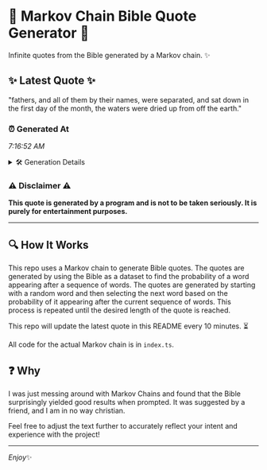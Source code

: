 # 📖 Markov Chain Bible Quote Generator 📖

Infinite quotes from the Bible generated by a Markov chain. ✨

## ✨ Latest Quote ✨
"fathers, and all of them by their names, were separated, and sat down in the first day of the month, the waters were dried up from off the earth."

### ⏰ Generated At
*7:16:52 AM*

<details>
    <summary>🛠️ Generation Details</summary>
    <p>
        <strong>🌱 Seed:</strong> fathers,<br>
        <strong>🔄 Iterations:</strong> 28<br>
        <strong>📜 Context History:</strong><br>[ fathers, ]: and<br>[ fathers,, and ]: all<br>[ fathers,, and, all ]: of<br>[ fathers,, and, all, of ]: them<br>[ fathers,, and, all, of, them ]: by<br>[ fathers,, and, all, of, them, by ]: their<br>[ and, all, of, them, by, their ]: names,<br>[ all, of, them, by, their, names, ]: were<br>[ of, them, by, their, names,, were ]: separated,<br>[ them, by, their, names,, were, separated, ]: and<br>[ by, their, names,, were, separated,, and ]: sat<br>[ their, names,, were, separated,, and, sat ]: down<br>[ names,, were, separated,, and, sat, down ]: in<br>[ were, separated,, and, sat, down, in ]: the<br>[ separated,, and, sat, down, in, the ]: first<br>[ and, sat, down, in, the, first ]: day<br>[ sat, down, in, the, first, day ]: of<br>[ down, in, the, first, day, of ]: the<br>[ in, the, first, day, of, the ]: month,<br>[ the, first, day, of, the, month, ]: the<br>[ first, day, of, the, month,, the ]: waters<br>[ day, of, the, month,, the, waters ]: were<br>[ of, the, month,, the, waters, were ]: dried<br>[ the, month,, the, waters, were, dried ]: up<br>[ month,, the, waters, were, dried, up ]: from<br>[ the, waters, were, dried, up, from ]: off<br>[ waters, were, dried, up, from, off ]: the<br>[ were, dried, up, from, off, the ]: earth.<br>
    </p>
</details>

### ⚠️ Disclaimer ⚠️
**This quote is generated by a program and is not to be taken seriously. It is purely for entertainment purposes.**

---

## 🔍 How It Works

This repo uses a Markov chain to generate Bible quotes. The quotes are generated by using the Bible as a dataset to find the probability of a word appearing after a sequence of words. The quotes are generated by starting with a random word and then selecting the next word based on the probability of it appearing after the current sequence of words. This process is repeated until the desired length of the quote is reached.

This repo will update the latest quote in this README every 10 minutes. ⏳

All code for the actual Markov chain is in `index.ts`.

## ❓ Why

I was just messing around with Markov Chains and found that the Bible surprisingly yielded good results when prompted. 
It was suggested by a friend, and I am in no way christian.

Feel free to adjust the text further to accurately reflect your intent and experience with the project!

---

*Enjoy*✨
